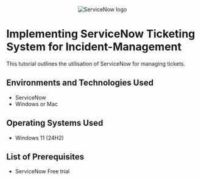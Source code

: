 <p align="center">
<img src="https://imgur.com/vY7dY1V.png" alt="ServiceNow logo"/>
</p>

<h1>Implementing ServiceNow Ticketing System for Incident-Management</h1>
This tutorial outlines the utilisation of ServiceNow for managing tickets.<br />

<!--
<h2>Video Demonstration</h2>

- ### [YouTube: How To Install osTicket with Prerequisite Files](https://youtu.be/54JGs9JWCwU)
-->

<h2>Environments and Technologies Used</h2>

- ServiceNow
- Windows or Mac

<h2>Operating Systems Used </h2>

- Windows 11</b> (24H2)

<h2>List of Prerequisites</h2>

- ServiceNow Free trial
